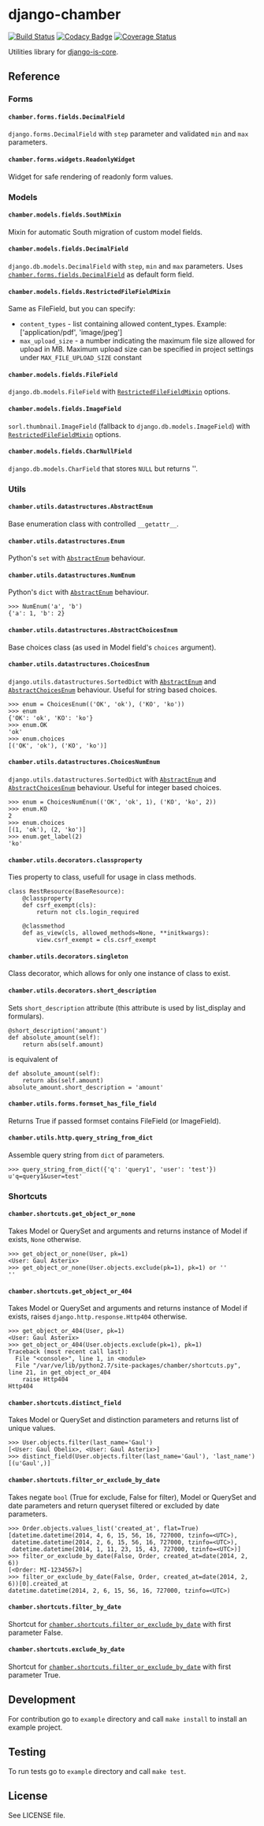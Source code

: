 # django-chamber

[![Build
Status](https://travis-ci.org/druids/django-chamber.svg?branch=master)](https://travis-ci.org/druids/django-chamber)
[![Codacy Badge](https://api.codacy.com/project/badge/Grade/012d28c820fd4b19a783618c05d7a0a9)](https://www.codacy.com/app/lukas-rychtecky/django-chamber?utm_source=github.com&utm_medium=referral&utm_content=druids/django-chamber&utm_campaign=badger)
[![Coverage
Status](https://coveralls.io/repos/github/druids/django-chamber/badge.svg?branch=master)](https://coveralls.io/github/druids/django-chamber?branch=master)

Utilities library for [django-is-core](https://github.com/matllubos/django-is-core/tree/v1.3).

## Reference

### Forms

#### `chamber.forms.fields.DecimalField`

`django.forms.DecimalField` with `step` parameter and validated `min` and `max` parameters.

#### `chamber.forms.widgets.ReadonlyWidget`

Widget for safe rendering of readonly form values.

### Models

#### `chamber.models.fields.SouthMixin`

Mixin for automatic South migration of custom model fields.

#### `chamber.models.fields.DecimalField`

`django.db.models.DecimalField` with `step`, `min` and `max` parameters. Uses [`chamber.forms.fields.DecimalField`](#chamberformsfieldsdecimalfield) as default form field.

#### `chamber.models.fields.RestrictedFileFieldMixin`

Same as FileField, but you can specify:
* `content_types` - list containing allowed content_types. Example: ['application/pdf', 'image/jpeg']
* `max_upload_size` - a number indicating the maximum file size allowed for upload in MB.
Maximum upload size can be specified in project settings under `MAX_FILE_UPLOAD_SIZE` constant

#### `chamber.models.fields.FileField`

`django.db.models.FileField` with [`RestrictedFileFieldMixin`](#chambermodelsfieldsrestrictedfilefieldmixin) options.

#### `chamber.models.fields.ImageField`

`sorl.thumbnail.ImageField` (fallback to `django.db.models.ImageField`) with [`RestrictedFileFieldMixin`](#chambermodelsfieldsrestrictedfilefieldmixin) options.

#### `chamber.models.fields.CharNullField`

`django.db.models.CharField` that stores `NULL` but returns ''.

### Utils

#### `chamber.utils.datastructures.AbstractEnum`

Base enumeration class with controlled `__getattr__`. 

#### `chamber.utils.datastructures.Enum`

Python's `set` with [`AbstractEnum`](#chamberutilsdatastructuresabstractenum) behaviour.

#### `chamber.utils.datastructures.NumEnum`

Python's `dict` with [`AbstractEnum`](#chamberutilsdatastructuresabstractenum) behaviour.

```
>>> NumEnum('a', 'b')
{'a': 1, 'b': 2}
```

#### `chamber.utils.datastructures.AbstractChoicesEnum`

Base choices class (as used in Model field's `choices` argument).

#### `chamber.utils.datastructures.ChoicesEnum`

`django.utils.datastructures.SortedDict` with [`AbstractEnum`](#chamberutilsdatastructuresabstractenum) and [`AbstractChoicesEnum`](#chamberutilsdatastructuresabstractenum) behaviour. Useful for string based choices.

```
>>> enum = ChoicesEnum(('OK', 'ok'), ('KO', 'ko'))
>>> enum
{'OK': 'ok', 'KO': 'ko'}
>>> enum.OK
'ok'
>>> enum.choices
[('OK', 'ok'), ('KO', 'ko')]
```

#### `chamber.utils.datastructures.ChoicesNumEnum`

`django.utils.datastructures.SortedDict` with [`AbstractEnum`](#chamberutilsdatastructuresabstractenum) and [`AbstractChoicesEnum`](#chamberutilsdatastructuresabstractenum) behaviour. Useful for integer based choices.

```
>>> enum = ChoicesNumEnum(('OK', 'ok', 1), ('KO', 'ko', 2))
>>> enum.KO
2
>>> enum.choices
[(1, 'ok'), (2, 'ko')]
>>> enum.get_label(2)
'ko'
```

#### `chamber.utils.decorators.classproperty`

Ties property to class, usefull for usage in class methods.

```
class RestResource(BaseResource):
    @classproperty
    def csrf_exempt(cls):
        return not cls.login_required

    @classmethod
    def as_view(cls, allowed_methods=None, **initkwargs):
        view.csrf_exempt = cls.csrf_exempt
```

#### `chamber.utils.decorators.singleton`

Class decorator, which allows for only one instance of class to exist.

#### `chamber.utils.decorators.short_description`

Sets `short_description` attribute (this attribute is used by list_display and formulars).

```
@short_description('amount')
def absolute_amount(self):
    return abs(self.amount)
```

is equivalent of

```
def absolute_amount(self):
    return abs(self.amount)
absolute_amount.short_description = 'amount'
```

#### `chamber.utils.forms.formset_has_file_field`

Returns True if passed formset contains FileField (or ImageField).

#### `chamber.utils.http.query_string_from_dict`

Assemble query string from `dict` of parameters.

```
>>> query_string_from_dict({'q': 'query1', 'user': 'test'})
u'q=query1&user=test'
```

### Shortcuts

#### `chamber.shortcuts.get_object_or_none`

Takes Model or QuerySet and arguments and returns instance of Model if exists, `None` otherwise.

```
>>> get_object_or_none(User, pk=1)
<User: Gaul Asterix>
>>> get_object_or_none(User.objects.exclude(pk=1), pk=1) or ''
''
```

#### `chamber.shortcuts.get_object_or_404`

Takes Model or QuerySet and arguments and returns instance of Model if exists, raises `django.http.response.Http404` otherwise.

```
>>> get_object_or_404(User, pk=1)
<User: Gaul Asterix>
>>> get_object_or_404(User.objects.exclude(pk=1), pk=1)
Traceback (most recent call last):
  File "<console>", line 1, in <module>
  File "/var/ve/lib/python2.7/site-packages/chamber/shortcuts.py", line 21, in get_object_or_404
    raise Http404
Http404
```

#### `chamber.shortcuts.distinct_field`

Takes Model or QuerySet and distinction parameters and returns list of unique values.

```
>>> User.objects.filter(last_name='Gaul')
[<User: Gaul Obelix>, <User: Gaul Asterix>]
>>> distinct_field(User.objects.filter(last_name='Gaul'), 'last_name')
[(u'Gaul',)]
```

#### `chamber.shortcuts.filter_or_exclude_by_date`

Takes negate `bool` (True for exclude, False for filter), Model or QuerySet and date parameters and return queryset filtered or excluded by date parameters.

```
>>> Order.objects.values_list('created_at', flat=True)
[datetime.datetime(2014, 4, 6, 15, 56, 16, 727000, tzinfo=<UTC>),
 datetime.datetime(2014, 2, 6, 15, 56, 16, 727000, tzinfo=<UTC>),
 datetime.datetime(2014, 1, 11, 23, 15, 43, 727000, tzinfo=<UTC>)]
>>> filter_or_exclude_by_date(False, Order, created_at=date(2014, 2, 6))
[<Order: MI-1234567>]
>>> filter_or_exclude_by_date(False, Order, created_at=date(2014, 2, 6))[0].created_at
datetime.datetime(2014, 2, 6, 15, 56, 16, 727000, tzinfo=<UTC>)
```

#### `chamber.shortcuts.filter_by_date`

Shortcut for [`chamber.shortcuts.filter_or_exclude_by_date`](#chambershortcutsfilter_or_exclude_by_date) with first parameter False.

#### `chamber.shortcuts.exclude_by_date`

Shortcut for [`chamber.shortcuts.filter_or_exclude_by_date`](#chambershortcutsfilter_or_exclude_by_date) with first parameter True.


Development
-----------

For contribution go to `example` directory and call `make install` to install an example project.

Testing
-------

To run tests go to `example` directory and call `make test`.


## License

See LICENSE file.
